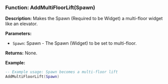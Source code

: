 ### Function: AddMultiFloorLift(Spawn)

**Description:**
Makes the Spawn (Required to be Widget) a multi-floor widget like an elevator.

**Parameters:**
- `Spawn`: Spawn - The Spawn (Widget) to be set to multi-floor.

**Returns:** None.

**Example:**

```lua
-- Example usage: Spawn becomes a multi-floor lift
AddMultiFloorLift(Spawn)
```

